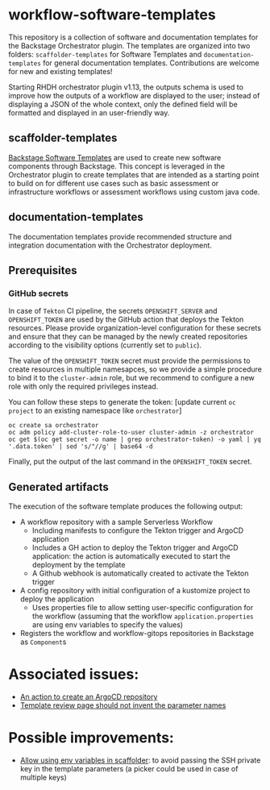 # workflow-software-templates

This repository is a collection of software and documentation templates for the Backstage Orchestrator plugin. The templates are organized into two folders: `scaffolder-templates` for Software Templates and `documentation-templates` for general documentation templates. Contributions are welcome for new and existing templates!

Starting RHDH orchestrator plugin v1.13, the outputs schema is used to improve how the outputs of a workflow are displayed to the user; instead of displaying a JSON of the whole context, only the defined field will be formatted and displayed in an user-friendly way.

## scaffolder-templates

[Backstage Software Templates](https://backstage.io/docs/features/software-templates/) are used to create new software components through Backstage. This concept is leveraged in the Orchestrator plugin to create templates that are intended as a starting point to build on for different use cases such as basic assessment or infrastructure workflows or assessment workflows using custom java code.

## documentation-templates

The documentation templates provide recommended structure and integration documentation with the Orchestrator deployment.

## Prerequisites
### GitHub secrets
In case of `Tekton` CI pipeline, the secrets `OPENSHIFT_SERVER` and `OPENSHIFT_TOKEN` are used by the GitHub action that deploys the Tekton
resources. Please provide organization-level configuration for these secrets and ensure that they can be managed by the newly created repositories according to the visibility options (currently set to `public`).

The value of the `OPENSHIFT_TOKEN` secret must provide the permissions to create resources in multiple namesapces, so we provide a simple procedure to
bind it to the `cluster-admin` role, but we recommend to configure a new role with only the required privileges instead.

You can follow these steps to generate the token:
[update current `oc project` to an existing namespace like `orchestrator`]
```
oc create sa orchestrator
oc adm policy add-cluster-role-to-user cluster-admin -z orchestrator
oc get $(oc get secret -o name | grep orchestrator-token) -o yaml | yq '.data.token' | sed 's/"//g' | base64 -d
```
Finally, put the output of the last command in the `OPENSHIFT_TOKEN` secret.

## Generated artifacts
The execution of the software template produces the following output:
* A workflow repository with a sample Serverless Workflow
  * Including manifests to configure the Tekton trigger and ArgoCD application
  * Includes a GH action to deploy the Tekton trigger and ArgoCD application: the action is automatically executed to start the deployment by the template
  * A Github webhook is automatically created to activate the Tekton trigger
* A config repository with initial configuration of a kustomize project to deploy the application
  * Uses properties file to allow setting user-specific configuration for the workflow (assuming that the workflow `application.properties` are using
  env variables to specify the values)
* Registers the workflow and workflow-gitops repositories in Backstage as `Component`s

# Associated issues:
* [An action to create an ArgoCD repository](https://github.com/RoadieHQ/roadie-backstage-plugins/issues/1298)
* [Template review page should not invent the parameter names](https://github.com/backstage/backstage/issues/23794)

# Possible improvements:
* [Allow using env variables in scaffolder](https://github.com/backstage/backstage/issues/17208#issuecomment-1497474223): 
  to avoid passing the SSH private key in the template parameters (a picker could be used in case of multiple keys)
